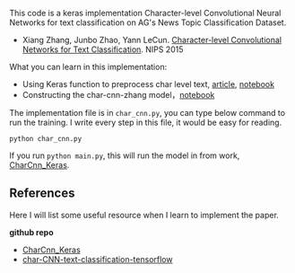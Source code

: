 
This code is a keras implementation Character-level Convolutional Neural Networks for text classification on AG's News Topic Classification Dataset.
- Xiang Zhang, Junbo Zhao, Yann LeCun. [Character-level Convolutional Networks for Text Classification](http://arxiv.org/abs/1509.01626). NIPS 2015


What you can learn in this implementation:
- Using Keras function to preprocess char level text, [article](https://medium.com/@zhuixiyou/how-to-preprocess-character-level-text-with-keras-349065121089), [notebook](https://github.com/BrambleXu/nlp-beginner-guide-keras/blob/f2fdfdd20e73ae16208b3ac63962a769fac51065/char-level-cnn/notebooks/char-level-text-preprocess-with-keras-summary.ipynb)
- Constructing the char-cnn-zhang model，[notebook](https://github.com/BrambleXu/nlp-beginner-guide-keras/blob/f2fdfdd20e73ae16208b3ac63962a769fac51065/char-level-cnn/notebooks/char-cnn-zhang-with-keras-pipeline.ipynb)

The implementation file is in `char_cnn.py`, you can type below command to run the training. I write every step in this file, it would be easy for reading.

```
python char_cnn.py
```


If you run `python main.py`, this will run the model in from work, [CharCnn_Keras](https://github.com/mhjabreel/CharCnn_Keras).


## References

Here I will list some useful resource when I learn to implement the paper.

**github repo**
- [CharCnn_Keras](https://github.com/mhjabreel/CharCnn_Keras)
- [char-CNN-text-classification-tensorflow](https://github.com/Irvinglove/char-CNN-text-classification-tensorflow)

